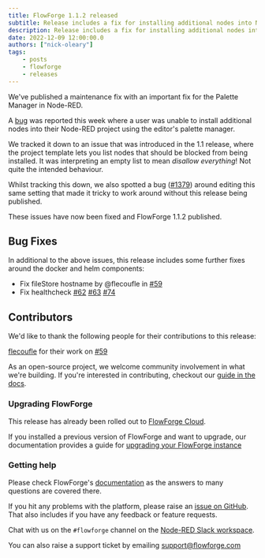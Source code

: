 ```yaml
---
title: FlowForge 1.1.2 released
subtitle: Release includes a fix for installing additional nodes into Node-RED.
description: Release includes a fix for installing additional nodes into Node-RED.
date: 2022-12-09 12:00:00.0
authors: ["nick-oleary"]
tags:
    - posts
    - flowforge
    - releases
---
```


We've published a maintenance fix with an important fix for the Palette Manager in Node-RED.

<!--more-->

A [bug](https://github.com/flowforge/flowforge/issues/1367) was reported this week
where a user was unable to install additional nodes into their Node-RED project
using the editor's palette manager.

We tracked it down to an issue that was introduced in the 1.1 release, where the
project template lets you list nodes that should be blocked from being installed.
It was interpreting an empty list to mean _disallow everything_! Not quite the
intended behaviour.

Whilst tracking this down, we also spotted a bug ([#1379](https://github.com/flowforge/flowforge/issues/1379))
around editing this same setting that made it tricky to work around without this
release being published.

These issues have now been fixed and FlowForge 1.1.2 published.

## Bug Fixes

In additional to the above issues, this release includes some further fixes around
the docker and helm components:

 - Fix fileStore hostname by @flecoufle in [#59](https://github.com/flowforge/docker-compose/pull/59)
 - Fix healthcheck [#62](https://github.com/flowforge/docker-compose/pull/62) [#63](https://github.com/flowforge/docker-compose/pull/63) [#74](https://github.com/flowforge/helm/pull/74)


## Contributors

We'd like to thank the following people for their contributions to this release:

[flecoufle](https://github.com/flecoufle) for their work on [#59](https://github.com/flowforge/docker-compose/pull/59)

As an open-source project, we welcome community involvement in what we're building.
If you're interested in contributing, checkout our [guide in the docs](https://flowforge.com/docs/contribute/).

### Upgrading FlowForge

This release has already been rolled out to [FlowForge Cloud](https://app.flowforge.com).

If you installed a previous version of FlowForge and want to upgrade, our documentation provides a
guide for [upgrading your FlowForge instance](https://flowforge.com/docs/upgrade/)

### Getting help

Please check FlowForge's [documentation](https://flowforge.com/docs/) as the answers to many questions are covered there.

If you hit any problems with the platform, please raise an [issue on GitHub](https://github.com/flowforge/flowforge/issues).
That also includes if you have any feedback or feature requests.

Chat with us on the `#flowforge` channel on the [Node-RED Slack workspace](https://nodered.org/slack).

You can also raise a support ticket by emailing [support@flowforge.com](mailto:support@flowforge.com)
